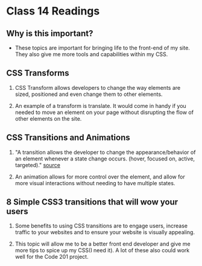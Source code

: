 # Class 14 Readings

## Why is this important?

- These topics are important for bringing life to the front-end of my site. They also give me more tools and capabilities within my CSS.

## CSS Transforms 

1. CSS Transform allows developers to change the way elements are sized, positioned and even change them to other elements.

2. An example of a transform is translate.  It would come in handy if you needed to move an element on your page without disrupting the flow of other elements on the site.

## CSS Transitions and Animations

1. "A transition allows the developer to change the appearance/behavior of an element whenever a state change occurs. (hover, focused on, active, targeted)." [source](https://learn.shayhowe.com/advanced-html-css/transitions-animations/)

2. An animation allows for more control over the element, and allow for more visual interactions without needing to have multiple states.

## 8 Simple CSS3 transitions that will wow your users

1. Some benefits to using CSS transitions are to engage users, increase traffic to your websites and to ensure your website is visually appealing. 

2. This topic will allow me to be a better front end developer and give me more tips to spice up my CSS(I need it). A lot of these also could work well for the Code 201 project.